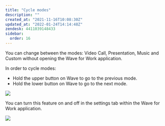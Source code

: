 ```yaml
---
title: "Cycle modes"
description: ""
created_at: "2021-11-16T10:08:30Z"
updated_at: "2022-01-24T14:14:48Z"
zendesk: 4411039148433
sidebar:
  order: 16
---
```


You can change between the modes: Video Call, Presentation, Music and Custom without opening the Wave for Work application.

In order to cycle modes:

- Hold the upper button on Wave to go to the previous mode.
- Hold the lower button on Wave to go to the next mode.

![](/images/article_4411039148177_image_0.png)

You can turn this feature on and off in the settings tab within the Wave for Work application.

![](/images/article_4411039148177_image_1.png)
